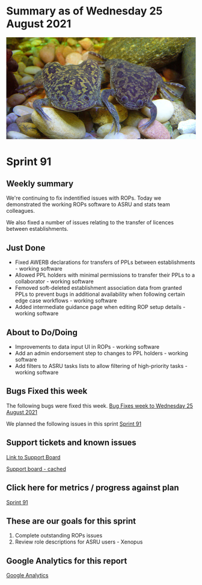 # Summary as of Wednesday 25 August 2021 

![TimVickers, Public domain, via Wikimedia Commons](graphs/XenopusDuo.png)

# Sprint 91

## Weekly summary 
We're continuing to fix indentified issues with ROPs. Today we demonstrated the working ROPs software to ASRU and stats team colleagues. 

We also fixed a number of issues relating to the transfer of licences between establishments.

## Just Done
* Fixed AWERB declarations for transfers of PPLs between establishments - working software
* Allowed PPL holders with minimal permissions to transfer their PPLs to a collaborator - working software
* Femoved soft-deleted establishment association data from granted PPLs to prevent bugs in additional availability when following certain edge case workflows - working software
* Added intermediate guidance page when editing ROP setup details - working software

## About to Do/Doing
* Improvements to data input UI in ROPs - working software
* Add an admin endorsement step to changes to PPL holders - working software
* Add filters to ASRU tasks lists to allow filtering of high-priority tasks - working software

## Bugs Fixed this week
The following bugs were fixed this week.
[Bug Fixes week to Wednesday 25 August 2021](graphs/bugs25082021.png)

We planned the following issues in this sprint 
[Sprint 91](graphs/sprint25082021.png)

## Support tickets and known issues
[Link to Support Board](https://collaboration.homeoffice.gov.uk/jira/secure/RapidBoard.jspa?rapidView=1717&selectedIssue=ASSB-253)

[Support board - cached](graphs/supportBoard25082021.png)

## Click here for metrics / progress against plan
[Sprint 91](graphs/progress25082021.png)

## These are our goals for this sprint
1. Complete outstanding ROPs issues 
2. Review role descriptions for ASRU users - Xenopus

## Google Analytics for this report
[Google Analytics](graphs/GA25082021.png)

